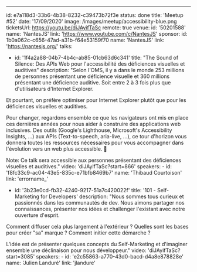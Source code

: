 ---

id: e7a118d3-33b6-4b38-8232-c39473b72f3e
status: done
title: 'Meetup #52'
date: '17/09/2020'
image: /images/meetup/accessibility-blue.png
ticketsUrl: https://youtu.be/diJAyifTaSc
remote: true
venue:
id: '50201588'
name: 'NantesJS'
link: 'https://www.youtube.com/c/NantesJS'
sponsor:
id: 1b0a062c-c656-47ad-a31b-f64e53159f70
name: 'NantesJS'
link: 'https://nantesjs.org/'
talks:

- id: '1f4a2a88-04b7-4b4c-ab85-01cb63d6c341'
  title: "The Sound of Silence: Des APIs Web pour l'accessibilité des déficiences visuelles et auditives"
  description: "Selon l'OMS, il y a dans le monde 253 millions de personnes présentant une déficience visuelle et 360 millions présentant une déficience auditive. Soit entre 2 à 3 fois plus que d'utilisateurs d'Internet Explorer.

Et pourtant, on préfère optimiser pour Internet Explorer plutôt que pour les déficiences visuelles et auditives.

Pour changer, regardons ensemble ce que les navigateurs ont mis en place ces dernières années pour nous aider à construire des applications web inclusives. Des outils (Google's Lighthouse, Microsoft's Accessibility Insights, ...) aux APIs (Text-to-speech, aria-live, ...), ce tour d'horizon vous donnera toutes les ressources nécessaires pour vous accompagner dans l'évolution vers un web plus accessible. 👐

Note: Ce talk sera accessible aux personnes présentant des déficiences visuelles et auditives."
video: 'diJAyifTaSc?start=866'
speakers: -
id: 'f8fc33c9-ac04-43e5-835c-e71bfb8469b7'
name: 'Thibaud Courtoison'
link: 'errorname\_'

- id: '3b23e0cd-fb32-4240-9217-51a7c420022f'
  title: '101 - Self-Marketing for Developers'
  description: "Nous sommes tous curieux et passionnés dans les communautés de dev. Nous aimons partager nos connaissances, présenter nos idées et challenger l'existant avec notre ouverture d'esprit.

Comment diffuser cela plus largement à l'extérieur ? Quelles sont les bases pour créer \"sa\" marque ? Comment initier cette démarche ?

L'idée est de présenter quelques concepts du Self-Marketing et d'imaginer ensemble une déclinaison pour nous développeur."
video: 'diJAyifTaSc?start=3085'
speakers: -
id: 'e2c55863-a770-43d0-bacd-d4a8e878828e'
name: 'Julien Landuré'
link: 'jlandure'
